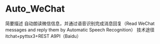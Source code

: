 # Auto_WeChat
简要描述
  自动朗读微信信息，并通过语音识别完成消息回复（Read WeChat messages and reply them by Automatic Speech Recognition）
技术途径
  itchat+pyttsx3+REST A9PI（Baidu）
